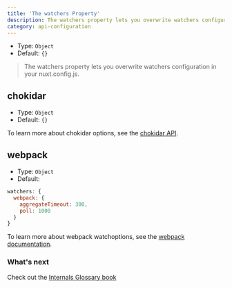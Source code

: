 ```yaml
---
title: 'The watchers Property'
description: The watchers property lets you overwrite watchers configuration.
category: api-configuration
---
```


- Type: `Object`
- Default: `{}`

> The watchers property lets you overwrite watchers configuration in your nuxt.config.js.

## chokidar

- Type: `Object`
- Default: `{}`

To learn more about chokidar options, see the [chokidar API](https://github.com/paulmillr/chokidar#api).

## webpack

- Type: `Object`
- Default:

```js
watchers: {
  webpack: {
    aggregateTimeout: 300,
    poll: 1000
  }
}
```

To learn more about webpack watchoptions, see the [webpack documentation](https://webpack.js.org/configuration/watch/#watchoptions).

### What's next

<alert type="next">

Check out the [Internals Glossary book](/docs/2.x/internals-glossary/$nuxt)

</alert>
